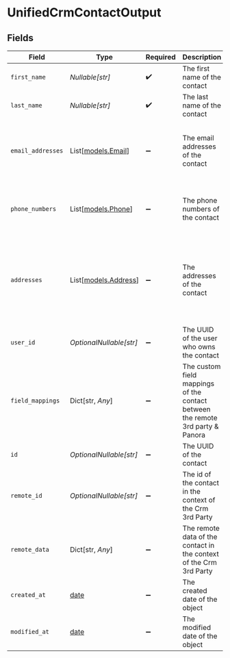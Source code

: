 # UnifiedCrmContactOutput


## Fields

| Field                                                                                                               | Type                                                                                                                | Required                                                                                                            | Description                                                                                                         | Example                                                                                                             |
| ------------------------------------------------------------------------------------------------------------------- | ------------------------------------------------------------------------------------------------------------------- | ------------------------------------------------------------------------------------------------------------------- | ------------------------------------------------------------------------------------------------------------------- | ------------------------------------------------------------------------------------------------------------------- |
| `first_name`                                                                                                        | *Nullable[str]*                                                                                                     | :heavy_check_mark:                                                                                                  | The first name of the contact                                                                                       | John                                                                                                                |
| `last_name`                                                                                                         | *Nullable[str]*                                                                                                     | :heavy_check_mark:                                                                                                  | The last name of the contact                                                                                        | Doe                                                                                                                 |
| `email_addresses`                                                                                                   | List[[models.Email](../models/email.md)]                                                                            | :heavy_minus_sign:                                                                                                  | The email addresses of the contact                                                                                  | [<br/>{<br/>"email": "john.doe@example.com",<br/>"type": "WORK"<br/>}<br/>]                                         |
| `phone_numbers`                                                                                                     | List[[models.Phone](../models/phone.md)]                                                                            | :heavy_minus_sign:                                                                                                  | The phone numbers of the contact                                                                                    | [<br/>{<br/>"phone": "1234567890",<br/>"type": "WORK"<br/>}<br/>]                                                   |
| `addresses`                                                                                                         | List[[models.Address](../models/address.md)]                                                                        | :heavy_minus_sign:                                                                                                  | The addresses of the contact                                                                                        | [<br/>{<br/>"street": "123 Main St",<br/>"city": "Anytown",<br/>"state": "CA",<br/>"zip": "12345",<br/>"country": "USA",<br/>"type": "WORK"<br/>}<br/>] |
| `user_id`                                                                                                           | *OptionalNullable[str]*                                                                                             | :heavy_minus_sign:                                                                                                  | The UUID of the user who owns the contact                                                                           | 801f9ede-c698-4e66-a7fc-48d19eebaa4f                                                                                |
| `field_mappings`                                                                                                    | Dict[str, *Any*]                                                                                                    | :heavy_minus_sign:                                                                                                  | The custom field mappings of the contact between the remote 3rd party & Panora                                      | {<br/>"fav_dish": "broccoli",<br/>"fav_color": "red"<br/>}                                                          |
| `id`                                                                                                                | *OptionalNullable[str]*                                                                                             | :heavy_minus_sign:                                                                                                  | The UUID of the contact                                                                                             | 801f9ede-c698-4e66-a7fc-48d19eebaa4f                                                                                |
| `remote_id`                                                                                                         | *OptionalNullable[str]*                                                                                             | :heavy_minus_sign:                                                                                                  | The id of the contact in the context of the Crm 3rd Party                                                           | id_1                                                                                                                |
| `remote_data`                                                                                                       | Dict[str, *Any*]                                                                                                    | :heavy_minus_sign:                                                                                                  | The remote data of the contact in the context of the Crm 3rd Party                                                  | {<br/>"fav_dish": "broccoli",<br/>"fav_color": "red"<br/>}                                                          |
| `created_at`                                                                                                        | [date](https://docs.python.org/3/library/datetime.html#date-objects)                                                | :heavy_minus_sign:                                                                                                  | The created date of the object                                                                                      | 2024-10-01T12:00:00Z                                                                                                |
| `modified_at`                                                                                                       | [date](https://docs.python.org/3/library/datetime.html#date-objects)                                                | :heavy_minus_sign:                                                                                                  | The modified date of the object                                                                                     | 2024-10-01T12:00:00Z                                                                                                |